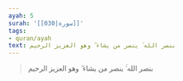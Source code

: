 ```yaml
---
ayah: 5
surah: '[[030|سورة]]'
tags:
- quran/ayah
text: بنصر الله ۚ ينصر من يشاء ۖ وهو العزيز الرحيم
---
```

> بنصر الله ۚ ينصر من يشاء ۖ وهو العزيز الرحيم
